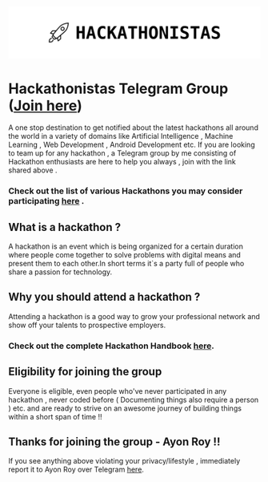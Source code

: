 ![HEADER](header.png)
# Hackathonistas Telegram Group ([Join here](https://t.me/hackathonistas))

A one stop destination to get notified about the latest hackathons all around the world in a variety of domains like Artificial Intelligence , Machine Learning , Web Development , Android Development etc. If you are looking to team up for any hackathon , a Telegram group by me consisting of Hackathon enthusiasts are here to help you always , join with the link shared above .

### Check out the list of various Hackathons you may consider participating [here](https://github.com/ayonroy2000/Hackathonistas_TelegramGroup/blob/master/Hackathons.md) .

## What is a hackathon ?

A hackathon is an event which is being organized for a certain duration where people come together to solve problems with digital means and present them to each other.In short terms it`s a party full of people who share a passion for technology.

## Why you should attend a hackathon ?

Attending a hackathon is a good way to grow your professional network and show off your talents to prospective employers. 

### Check out the complete Hackathon Handbook [here](https://www.hackerearth.com/hackathon/).

## Eligibility for joining the group

Everyone is eligible, even people who've never participated in any hackathon , never coded before ( Documenting things also require a person ) etc. and are ready to strive on an awesome journey of building things within a short span of time !!

## Thanks for joining the group -  Ayon Roy !! 

If you see anything above violating your privacy/lifestyle , immediately report it to Ayon Roy over Telegram [here](https://t.me/ayonroy2000).


